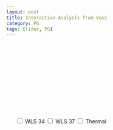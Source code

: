 ```yaml
---
layout: post
title: Interactive Analysis from Voss
category: PG
tags: [lidar, PG]
---
```


<style>
  #my-canvas-container {
    position:relative;
  }
  #cesiumContainer {
    position:relative;
    height: 100%;
  }
  #my-options {
    position:absolute;
    left:5%;
    top:5%
  }
</style>

<div id="my-canvas-container">
  <div id="cesiumContainer">
  </div>
  <div id='my-options'>
    <label for="wls-34">
      <input type="checkbox" id="wls-34" name="wls-34" value="yes"> WLS 34 
    </label>
    <label for="wls-37">
      <input type="checkbox" id="wls-37" name="wls-37" value="yes"> WLS 37 
    </label>
    <label for="thermal">
      <input type="checkbox" id="thermal" name="thermal" value="yes"> Thermal 
    </label>
  </div>
</div>  

<div id="toolbar"></div>
<div id='bottomContainer '></div>


Here is an example of the overlap between paragliding and LIDAR observations.


<script>

const thermal = [{ "time": "2022-06-06T10:26:28.000Z", "latitude": 60.6387166667, "longitude": 6.4073, "altitude": 629.0, "vario": 0.6314818946 }, { "time": "2022-06-06T10:26:29.000Z", "latitude": 60.6387333333, "longitude": 6.4074333333, "altitude": 630.0, "vario": 0.7258938849 }, { "time": "2022-06-06T10:26:30.000Z", "latitude": 60.6387, "longitude": 6.4075833333, "altitude": 631.0, "vario": 0.8077397356 }, { "time": "2022-06-06T10:26:31.000Z", "latitude": 60.63865, "longitude": 6.40765, "altitude": 632.0, "vario": 0.8752869486 }, { "time": "2022-06-06T10:26:32.000Z", "latitude": 60.6385666667, "longitude": 6.40765, "altitude": 633.0, "vario": 0.9275178068 }, { "time": "2022-06-06T10:26:33.000Z", "latitude": 60.6385, "longitude": 6.4076, "altitude": 634.0, "vario": 0.9638707902 }, { "time": "2022-06-06T10:26:34.000Z", "latitude": 60.6384333333, "longitude": 6.4074666667, "altitude": 635.0, "vario": 0.9841243122 }, { "time": "2022-06-06T10:26:35.000Z", "latitude": 60.6384, "longitude": 6.4073333333, "altitude": 636.0, "vario": 0.9882796186 }, { "time": "2022-06-06T10:26:36.000Z", "latitude": 60.6383833333, "longitude": 6.4071833333, "altitude": 637.0, "vario": 0.9766477189 }, { "time": "2022-06-06T10:26:37.000Z", "latitude": 60.6384, "longitude": 6.4070333333, "altitude": 639.0, "vario": 0.9500344114 }, { "time": "2022-06-06T10:26:38.000Z", "latitude": 60.6384, "longitude": 6.4068666667, "altitude": 640.0, "vario": 0.9098721787 }, { "time": "2022-06-06T10:26:39.000Z", "latitude": 60.6383666667, "longitude": 6.40675, "altitude": 641.0, "vario": 0.8584201819 }, { "time": "2022-06-06T10:26:40.000Z", "latitude": 60.6383166667, "longitude": 6.4067, "altitude": 643.0, "vario": 0.7987821071 }, { "time": "2022-06-06T10:26:41.000Z", "latitude": 60.63825, "longitude": 6.4067, "altitude": 643.0, "vario": 0.7346594498 }, { "time": "2022-06-06T10:26:42.000Z", "latitude": 60.6381833333, "longitude": 6.4067666667, "altitude": 644.0, "vario": 0.6701228786 }, { "time": "2022-06-06T10:26:43.000Z", "latitude": 60.6381333333, "longitude": 6.40685, "altitude": 644.0, "vario": 0.6092269123 }, { "time": "2022-06-06T10:26:44.000Z", "latitude": 60.6381166667, "longitude": 6.4069833333, "altitude": 644.0, "vario": 0.5555889628 }, { "time": "2022-06-06T10:26:45.000Z", "latitude": 60.6381333333, "longitude": 6.4071333333, "altitude": 645.0, "vario": 0.5120731543 }, { "time": "2022-06-06T10:26:46.000Z", "latitude": 60.6381666667, "longitude": 6.4073, "altitude": 645.0, "vario": 0.4805423525 }, { "time": "2022-06-06T10:26:47.000Z", "latitude": 60.6382333333, "longitude": 6.4074333333, "altitude": 645.0, "vario": 0.4618460979 }, { "time": "2022-06-06T10:26:48.000Z", "latitude": 60.6383333333, "longitude": 6.4074833333, "altitude": 645.0, "vario": 0.4559005348 }, { "time": "2022-06-06T10:26:49.000Z", "latitude": 60.6384166667, "longitude": 6.4074666667, "altitude": 646.0, "vario": 0.4618708429 }, { "time": "2022-06-06T10:26:50.000Z", "latitude": 60.6385, "longitude": 6.4073833333, "altitude": 646.0, "vario": 0.4784546262 }, { "time": "2022-06-06T10:26:51.000Z", "latitude": 60.6385666667, "longitude": 6.4072666667, "altitude": 646.0, "vario": 0.5041215073 }, { "time": "2022-06-06T10:26:52.000Z", "latitude": 60.6386166667, "longitude": 6.4070833333, "altitude": 647.0, "vario": 0.5373627974 }, { "time": "2022-06-06T10:26:53.000Z", "latitude": 60.6386166667, "longitude": 6.4069166667, "altitude": 648.0, "vario": 0.5767919445 }, { "time": "2022-06-06T10:26:54.000Z", "latitude": 60.6386, "longitude": 6.4067333333, "altitude": 648.0, "vario": 0.6211440177 }, { "time": "2022-06-06T10:26:55.000Z", "latitude": 60.63855, "longitude": 6.4066166667, "altitude": 649.0, "vario": 0.6692211861 }, { "time": "2022-06-06T10:26:56.000Z", "latitude": 60.6385, "longitude": 6.4065333333, "altitude": 649.0, "vario": 0.7196944646 }, { "time": "2022-06-06T10:26:57.000Z", "latitude": 60.6384333333, "longitude": 6.4065166667, "altitude": 650.0, "vario": 0.77098187 }, { "time": "2022-06-06T10:26:58.000Z", "latitude": 60.6383666667, "longitude": 6.4065166667, "altitude": 651.0, "vario": 0.8211498148 }, { "time": "2022-06-06T10:26:59.000Z", "latitude": 60.6383166667, "longitude": 6.4065833333, "altitude": 651.0, "vario": 0.8678239869 }, { "time": "2022-06-06T10:27:00.000Z", "latitude": 60.6383, "longitude": 6.4067166667, "altitude": 652.0, "vario": 0.9082557844 }, { "time": "2022-06-06T10:27:01.000Z", "latitude": 60.6383, "longitude": 6.4069, "altitude": 654.0, "vario": 0.9395509272 }, { "time": "2022-06-06T10:27:02.000Z", "latitude": 60.6383166667, "longitude": 6.40705, "altitude": 655.0, "vario": 0.9588704782 }, { "time": "2022-06-06T10:27:03.000Z", "latitude": 60.6383666667, "longitude": 6.4072, "altitude": 656.0, "vario": 0.9638026884 }, { "time": "2022-06-06T10:27:04.000Z", "latitude": 60.63845, "longitude": 6.4073, "altitude": 657.0, "vario": 0.9527613332 }, { "time": "2022-06-06T10:27:05.000Z", "latitude": 60.6385166667, "longitude": 6.4073666667, "altitude": 658.0, "vario": 0.9253356706 }, { "time": "2022-06-06T10:27:06.000Z", "latitude": 60.6386, "longitude": 6.40735, "altitude": 660.0, "vario": 0.8826965179 }, { "time": "2022-06-06T10:27:07.000Z", "latitude": 60.6386833333, "longitude": 6.4072833333, "altitude": 661.0, "vario": 0.8277130075 }, { "time": "2022-06-06T10:27:08.000Z", "latitude": 60.63875, "longitude": 6.4071666667, "altitude": 662.0, "vario": 0.7649613701 }, { "time": "2022-06-06T10:27:09.000Z", "latitude": 60.6388, "longitude": 6.4070166667, "altitude": 663.0, "vario": 0.700527666 }, { "time": "2022-06-06T10:27:10.000Z", "latitude": 60.6388166667, "longitude": 6.4068666667, "altitude": 664.0, "vario": 0.6415085629 }, { "time": "2022-06-06T10:27:11.000Z", "latitude": 60.6388166667, "longitude": 6.4067, "altitude": 665.0, "vario": 0.5953034565 }, { "time": "2022-06-06T10:27:12.000Z", "latitude": 60.6388, "longitude": 6.4065666667, "altitude": 664.0, "vario": 0.5687908749 }, { "time": "2022-06-06T10:27:13.000Z", "latitude": 60.6387666667, "longitude": 6.4064333333, "altitude": 664.0, "vario": 0.5675699375 }, { "time": "2022-06-06T10:27:14.000Z", "latitude": 60.6387166667, "longitude": 6.4063333333, "altitude": 663.0, "vario": 0.5952744394 }, { "time": "2022-06-06T10:27:15.000Z", "latitude": 60.63865, "longitude": 6.4063, "altitude": 663.0, "vario": 0.6531442671 }, { "time": "2022-06-06T10:27:16.000Z", "latitude": 60.6385833333, "longitude": 6.40635, "altitude": 664.0, "vario": 0.7399309667 }, { "time": "2022-06-06T10:27:17.000Z", "latitude": 60.6385666667, "longitude": 6.4064666667, "altitude": 664.0, "vario": 0.8520335604 }, { "time": "2022-06-06T10:27:18.000Z", "latitude": 60.6385333333, "longitude": 6.4066166667, "altitude": 665.0, "vario": 0.9839136535 }, { "time": "2022-06-06T10:27:19.000Z", "latitude": 60.6385333333, "longitude": 6.4067833333, "altitude": 666.0, "vario": 1.1287209857 }, { "time": "2022-06-06T10:27:20.000Z", "latitude": 60.63855, "longitude": 6.4069833333, "altitude": 667.0, "vario": 1.2788987674 }, { "time": "2022-06-06T10:27:21.000Z", "latitude": 60.6386, "longitude": 6.4071333333, "altitude": 668.0, "vario": 1.4268603767 }, { "time": "2022-06-06T10:27:22.000Z", "latitude": 60.6386666667, "longitude": 6.40725, "altitude": 670.0, "vario": 1.5656589616 }, { "time": "2022-06-06T10:27:23.000Z", "latitude": 60.6387666667, "longitude": 6.4072833333, "altitude": 672.0, "vario": 1.689429576 }, { "time": "2022-06-06T10:27:24.000Z", "latitude": 60.6388333333, "longitude": 6.4072333333, "altitude": 675.0, "vario": 1.79378834 }, { "time": "2022-06-06T10:27:25.000Z", "latitude": 60.6389, "longitude": 6.4071166667, "altitude": 677.0, "vario": 1.8761069652 }, { "time": "2022-06-06T10:27:26.000Z", "latitude": 60.63895, "longitude": 6.40695, "altitude": 679.0, "vario": 1.9354967297 }, { "time": "2022-06-06T10:27:27.000Z", "latitude": 60.63895, "longitude": 6.4067833333, "altitude": 682.0, "vario": 1.9726549717 }, { "time": "2022-06-06T10:27:28.000Z", "latitude": 60.63895, "longitude": 6.4066333333, "altitude": 684.0, "vario": 1.9895624343 }, { "time": "2022-06-06T10:27:29.000Z", "latitude": 60.6389166667, "longitude": 6.4064833333, "altitude": 686.0, "vario": 1.989032133 }, { "time": "2022-06-06T10:27:30.000Z", "latitude": 60.6388666667, "longitude": 6.40635, "altitude": 688.0, "vario": 1.9742825459 }, { "time": "2022-06-06T10:27:31.000Z", "latitude": 60.6388166667, "longitude": 6.4062833333, "altitude": 690.0, "vario": 1.9484365283 }, { "time": "2022-06-06T10:27:32.000Z", "latitude": 60.63875, "longitude": 6.4063333333, "altitude": 692.0, "vario": 1.914108677 }, { "time": "2022-06-06T10:27:33.000Z", "latitude": 60.6386833333, "longitude": 6.4064333333, "altitude": 694.0, "vario": 1.8731862237 }, { "time": "2022-06-06T10:27:34.000Z", "latitude": 60.6386666667, "longitude": 6.4065833333, "altitude": 696.0, "vario": 1.8267103198 }, { "time": "2022-06-06T10:27:35.000Z", "latitude": 60.6386666667, "longitude": 6.4067666667, "altitude": 697.0, "vario": 1.7749943018 }, { "time": "2022-06-06T10:27:36.000Z", "latitude": 60.6386833333, "longitude": 6.4069333333, "altitude": 699.0, "vario": 1.7179208252 }, { "time": "2022-06-06T10:27:37.000Z", "latitude": 60.63875, "longitude": 6.4070833333, "altitude": 701.0, "vario": 1.6554398828 }, { "time": "2022-06-06T10:27:38.000Z", "latitude": 60.6388333333, "longitude": 6.4072333333, "altitude": 703.0, "vario": 1.5880526537 }, { "time": "2022-06-06T10:27:39.000Z", "latitude": 60.6389166667, "longitude": 6.4073166667, "altitude": 704.0, "vario": 1.5173120472 }, { "time": "2022-06-06T10:27:40.000Z", "latitude": 60.639, "longitude": 6.4073333333, "altitude": 706.0, "vario": 1.4462008074 }, { "time": "2022-06-06T10:27:41.000Z", "latitude": 60.6390833333, "longitude": 6.40725, "altitude": 708.0, "vario": 1.3790835334 }, { "time": "2022-06-06T10:27:42.000Z", "latitude": 60.6391333333, "longitude": 6.4071166667, "altitude": 710.0, "vario": 1.3213966307 }, { "time": "2022-06-06T10:27:43.000Z", "latitude": 60.6391666667, "longitude": 6.4069, "altitude": 712.0, "vario": 1.2790305195 }, { "time": "2022-06-06T10:27:44.000Z", "latitude": 60.6391833333, "longitude": 6.4066666667, "altitude": 712.0, "vario": 1.2573857213 }, { "time": "2022-06-06T10:27:45.000Z", "latitude": 60.6391833333, "longitude": 6.4064333333, "altitude": 711.0, "vario": 1.2604616197 }, { "time": "2022-06-06T10:27:46.000Z", "latitude": 60.6391666667, "longitude": 6.4062333333, "altitude": 711.0, "vario": 1.2901484646 }, { "time": "2022-06-06T10:27:47.000Z", "latitude": 60.6391333333, "longitude": 6.4060833333, "altitude": 712.0, "vario": 1.3457702493 }, { "time": "2022-06-06T10:27:48.000Z", "latitude": 60.6390833333, "longitude": 6.40595, "altitude": 713.0, "vario": 1.4241892358 }, { "time": "2022-06-06T10:27:49.000Z", "latitude": 60.6390166667, "longitude": 6.40585, "altitude": 715.0, "vario": 1.5202034932 }, { "time": "2022-06-06T10:27:50.000Z", "latitude": 60.6389666667, "longitude": 6.4057833333, "altitude": 716.0, "vario": 1.6272433011 }, { "time": "2022-06-06T10:27:51.000Z", "latitude": 60.6388833333, "longitude": 6.4057833333, "altitude": 719.0, "vario": 1.7383175274 }, { "time": "2022-06-06T10:27:52.000Z", "latitude": 60.6388166667, "longitude": 6.4058166667, "altitude": 721.0, "vario": 1.8467620106 }, { "time": "2022-06-06T10:27:53.000Z", "latitude": 60.6387666667, "longitude": 6.40585, "altitude": 722.0, "vario": 1.9468361879 }, { "time": "2022-06-06T10:27:54.000Z", "latitude": 60.6387, "longitude": 6.40595, "altitude": 725.0, "vario": 2.0341086771 }, { "time": "2022-06-06T10:27:55.000Z", "latitude": 60.63865, "longitude": 6.4060833333, "altitude": 727.0, "vario": 2.1055692418 }, { "time": "2022-06-06T10:27:56.000Z", "latitude": 60.6386333333, "longitude": 6.40625, "altitude": 730.0, "vario": 2.1595604858 }, { "time": "2022-06-06T10:27:57.000Z", "latitude": 60.6386666667, "longitude": 6.4064333333, "altitude": 732.0, "vario": 2.1956183799 }, { "time": "2022-06-06T10:27:58.000Z", "latitude": 60.6387166667, "longitude": 6.4066, "altitude": 735.0, "vario": 2.2142626125 }, { "time": "2022-06-06T10:27:59.000Z", "latitude": 60.6388, "longitude": 6.4067666667, "altitude": 737.0, "vario": 2.2167713265 }, { "time": "2022-06-06T10:28:00.000Z", "latitude": 60.6388666667, "longitude": 6.4068666667, "altitude": 739.0, "vario": 2.2049717 }, { "time": "2022-06-06T10:28:01.000Z", "latitude": 60.6389333333, "longitude": 6.4069333333, "altitude": 742.0, "vario": 2.1810664251 }, { "time": "2022-06-06T10:28:02.000Z", "latitude": 60.6390166667, "longitude": 6.4069833333, "altitude": 744.0, "vario": 2.1474453878 }, { "time": "2022-06-06T10:28:03.000Z", "latitude": 60.6391, "longitude": 6.407, "altitude": 746.0, "vario": 2.1064741269 }, { "time": "2022-06-06T10:28:04.000Z", "latitude": 60.6391833333, "longitude": 6.4069666667, "altitude": 749.0, "vario": 2.0602495973 }, { "time": "2022-06-06T10:28:05.000Z", "latitude": 60.6392833333, "longitude": 6.4068833333, "altitude": 751.0, "vario": 2.0103587057 }, { "time": "2022-06-06T10:28:06.000Z", "latitude": 60.6393333333, "longitude": 6.40675, "altitude": 752.0, "vario": 1.9576807014 }, { "time": "2022-06-06T10:28:07.000Z", "latitude": 60.6393666667, "longitude": 6.4065666667, "altitude": 754.0, "vario": 1.9023121046 }, { "time": "2022-06-06T10:28:08.000Z", "latitude": 60.6393666667, "longitude": 6.40635, "altitude": 755.0, "vario": 1.8436394966 }, { "time": "2022-06-06T10:28:09.000Z", "latitude": 60.6393333333, "longitude": 6.40615, "altitude": 758.0, "vario": 1.7805724213 }, { "time": "2022-06-06T10:28:10.000Z", "latitude": 60.6392666667, "longitude": 6.4059833333, "altitude": 760.0, "vario": 1.711974441 }, { "time": "2022-06-06T10:28:11.000Z", "latitude": 60.6391833333, "longitude": 6.4058833333, "altitude": 761.0, "vario": 1.6371490563 }, { "time": "2022-06-06T10:28:12.000Z", "latitude": 60.6391, "longitude": 6.40585, "altitude": 763.0, "vario": 1.5564144258 }, { "time": "2022-06-06T10:28:13.000Z", "latitude": 60.6390333333, "longitude": 6.4059, "altitude": 765.0, "vario": 1.4715133382 }, { "time": "2022-06-06T10:28:14.000Z", "latitude": 60.6389833333, "longitude": 6.4060333333, "altitude": 767.0, "vario": 1.3856595908 }, { "time": "2022-06-06T10:28:15.000Z", "latitude": 60.63895, "longitude": 6.4061666667, "altitude": 769.0, "vario": 1.3034878332 }, { "time": "2022-06-06T10:28:16.000Z", "latitude": 60.6389666667, "longitude": 6.4063166667, "altitude": 770.0, "vario": 1.2305044968 }, { "time": "2022-06-06T10:28:17.000Z", "latitude": 60.639, "longitude": 6.4064666667, "altitude": 771.0, "vario": 1.1722896184 }, { "time": "2022-06-06T10:28:18.000Z", "latitude": 60.63905, "longitude": 6.4065833333, "altitude": 771.0, "vario": 1.1337179693 }, { "time": "2022-06-06T10:28:19.000Z", "latitude": 60.6391333333, "longitude": 6.4066166667, "altitude": 771.0, "vario": 1.1181502233 }, { "time": "2022-06-06T10:28:20.000Z", "latitude": 60.6392166667, "longitude": 6.4065666667, "altitude": 771.0, "vario": 1.1269236207 }, { "time": "2022-06-06T10:28:21.000Z", "latitude": 60.6392666667, "longitude": 6.4065, "altitude": 772.0, "vario": 1.1591724604 }, { "time": "2022-06-06T10:28:22.000Z", "latitude": 60.6393333333, "longitude": 6.4064833333, "altitude": 773.0, "vario": 1.2121100103 }, { "time": "2022-06-06T10:28:23.000Z", "latitude": 60.6394166667, "longitude": 6.40645, "altitude": 774.0, "vario": 1.2815537038 }, { "time": "2022-06-06T10:28:24.000Z", "latitude": 60.6394833333, "longitude": 6.4064, "altitude": 776.0, "vario": 1.3626003907 }, { "time": "2022-06-06T10:28:25.000Z", "latitude": 60.63955, "longitude": 6.4063, "altitude": 777.0, "vario": 1.4503941723 }, { "time": "2022-06-06T10:28:26.000Z", "latitude": 60.6396, "longitude": 6.4061666667, "altitude": 779.0, "vario": 1.5407414627 }, { "time": "2022-06-06T10:28:27.000Z", "latitude": 60.6396166667, "longitude": 6.4060166667, "altitude": 781.0, "vario": 1.6304285301 }, { "time": "2022-06-06T10:28:28.000Z", "latitude": 60.6396333333, "longitude": 6.4058666667, "altitude": 783.0, "vario": 1.7174120254 }, { "time": "2022-06-06T10:28:29.000Z", "latitude": 60.6396, "longitude": 6.4057, "altitude": 784.0, "vario": 1.8006596154 }, { "time": "2022-06-06T10:28:30.000Z", "latitude": 60.6395666667, "longitude": 6.4055333333, "altitude": 786.0, "vario": 1.8799217828 }, { "time": "2022-06-06T10:28:31.000Z", "latitude": 60.6395, "longitude": 6.4054333333, "altitude": 788.0, "vario": 1.955441619 }, { "time": "2022-06-06T10:28:32.000Z", "latitude": 60.6394166667, "longitude": 6.4054, "altitude": 790.0, "vario": 2.027572339 }, { "time": "2022-06-06T10:28:33.000Z", "latitude": 60.63935, "longitude": 6.4054833333, "altitude": 792.0, "vario": 2.096616375 }, { "time": "2022-06-06T10:28:34.000Z", "latitude": 60.6393166667, "longitude": 6.4056166667, "altitude": 795.0, "vario": 2.1626385365 }, { "time": "2022-06-06T10:28:35.000Z", "latitude": 60.6393166667, "longitude": 6.4057833333, "altitude": 796.0, "vario": 2.2254295809 }, { "time": "2022-06-06T10:28:36.000Z", "latitude": 60.63935, "longitude": 6.4059333333, "altitude": 799.0, "vario": 2.2845768384 }, { "time": "2022-06-06T10:28:37.000Z", "latitude": 60.6394, "longitude": 6.4060666667, "altitude": 801.0, "vario": 2.3395216281 }, { "time": "2022-06-06T10:28:38.000Z", "latitude": 60.6394666667, "longitude": 6.4061166667, "altitude": 803.0, "vario": 2.3896889689 }, { "time": "2022-06-06T10:28:39.000Z", "latitude": 60.6395333333, "longitude": 6.4060666667, "altitude": 806.0, "vario": 2.4346383863 }, { "time": "2022-06-06T10:28:40.000Z", "latitude": 60.6396, "longitude": 6.4059333333, "altitude": 809.0, "vario": 2.4741267545 }, { "time": "2022-06-06T10:28:41.000Z", "latitude": 60.63965, "longitude": 6.40575, "altitude": 812.0, "vario": 2.5081355347 }, { "time": "2022-06-06T10:28:42.000Z", "latitude": 60.6396666667, "longitude": 6.4055666667, "altitude": 814.0, "vario": 2.5368375499 }, { "time": "2022-06-06T10:28:43.000Z", "latitude": 60.6396333333, "longitude": 6.4054, "altitude": 816.0, "vario": 2.5604752113 }, { "time": "2022-06-06T10:28:44.000Z", "latitude": 60.6395833333, "longitude": 6.4052666667, "altitude": 819.0, "vario": 2.5792188198 }, { "time": "2022-06-06T10:28:45.000Z", "latitude": 60.6395166667, "longitude": 6.4051666667, "altitude": 822.0, "vario": 2.5931058539 }, { "time": "2022-06-06T10:28:46.000Z", "latitude": 60.6394333333, "longitude": 6.4050833333, "altitude": 824.0, "vario": 2.6018928944 }, { "time": "2022-06-06T10:28:47.000Z", "latitude": 60.6393666667, "longitude": 6.4050666667, "altitude": 827.0, "vario": 2.6050491997 }, { "time": "2022-06-06T10:28:48.000Z", "latitude": 60.6392833333, "longitude": 6.4051166667, "altitude": 829.0, "vario": 2.6018237837 }, { "time": "2022-06-06T10:28:49.000Z", "latitude": 60.6392, "longitude": 6.4051833333, "altitude": 833.0, "vario": 2.5912613879 }, { "time": "2022-06-06T10:28:50.000Z", "latitude": 60.6391333333, "longitude": 6.4052833333, "altitude": 835.0, "vario": 2.5723322326 }, { "time": "2022-06-06T10:28:51.000Z", "latitude": 60.6390833333, "longitude": 6.4054, "altitude": 838.0, "vario": 2.5440729686 }, { "time": "2022-06-06T10:28:52.000Z", "latitude": 60.6390833333, "longitude": 6.4055333333, "altitude": 840.0, "vario": 2.505773945 }, { "time": "2022-06-06T10:28:53.000Z", "latitude": 60.6390833333, "longitude": 6.4057333333, "altitude": 843.0, "vario": 2.4571775419 }, { "time": "2022-06-06T10:28:54.000Z", "latitude": 60.6391333333, "longitude": 6.40585, "altitude": 846.0, "vario": 2.3988114445 }, { "time": "2022-06-06T10:28:55.000Z", "latitude": 60.6391833333, "longitude": 6.40595, "altitude": 848.0, "vario": 2.3322944945 }, { "time": "2022-06-06T10:28:56.000Z", "latitude": 60.6392333333, "longitude": 6.406, "altitude": 850.0, "vario": 2.2604850991 }, { "time": "2022-06-06T10:28:57.000Z", "latitude": 60.6393, "longitude": 6.406, "altitude": 853.0, "vario": 2.1876849938 }, { "time": "2022-06-06T10:28:58.000Z", "latitude": 60.6393833333, "longitude": 6.4059333333, "altitude": 856.0, "vario": 2.1195395344 }, { "time": "2022-06-06T10:28:59.000Z", "latitude": 60.63945, "longitude": 6.4058333333, "altitude": 858.0, "vario": 2.0625953682 }, { "time": "2022-06-06T10:29:00.000Z", "latitude": 60.6395166667, "longitude": 6.4057, "altitude": 860.0, "vario": 2.023669857 }, { "time": "2022-06-06T10:29:01.000Z", "latitude": 60.63955, "longitude": 6.4055, "altitude": 861.0, "vario": 2.0089885415 }, { "time": "2022-06-06T10:29:02.000Z", "latitude": 60.6395666667, "longitude": 6.4053, "altitude": 862.0, "vario": 2.0232345146 }, { "time": "2022-06-06T10:29:03.000Z", "latitude": 60.6395166667, "longitude": 6.4051, "altitude": 863.0, "vario": 2.0687687397 }, { "time": "2022-06-06T10:29:04.000Z", "latitude": 60.6394666667, "longitude": 6.4049333333, "altitude": 864.0, "vario": 2.1451390794 }, { "time": "2022-06-06T10:29:05.000Z", "latitude": 60.6394, "longitude": 6.4048666667, "altitude": 865.0, "vario": 2.2489328157 }, { "time": "2022-06-06T10:29:06.000Z", "latitude": 60.6393166667, "longitude": 6.4048666667, "altitude": 868.0, "vario": 2.3741870999 }, { "time": "2022-06-06T10:29:07.000Z", "latitude": 60.63925, "longitude": 6.40495, "altitude": 870.0, "vario": 2.5131273092 }, { "time": "2022-06-06T10:29:08.000Z", "latitude": 60.6391833333, "longitude": 6.4050666667, "altitude": 873.0, "vario": 2.6571545941 }, { "time": "2022-06-06T10:29:09.000Z", "latitude": 60.63915, "longitude": 6.4051833333, "altitude": 876.0, "vario": 2.7979050996 }, { "time": "2022-06-06T10:29:10.000Z", "latitude": 60.6391333333, "longitude": 6.4053, "altitude": 879.0, "vario": 2.9282486827 }, { "time": "2022-06-06T10:29:11.000Z", "latitude": 60.63915, "longitude": 6.4054333333, "altitude": 883.0, "vario": 3.0429435777 }, { "time": "2022-06-06T10:29:12.000Z", "latitude": 60.6391833333, "longitude": 6.4055833333, "altitude": 887.0, "vario": 3.1390321885 }, { "time": "2022-06-06T10:29:13.000Z", "latitude": 60.6392333333, "longitude": 6.4057, "altitude": 891.0, "vario": 3.2158579115 }, { "time": "2022-06-06T10:29:14.000Z", "latitude": 60.6393, "longitude": 6.40575, "altitude": 893.0, "vario": 3.2747048882 }, { "time": "2022-06-06T10:29:15.000Z", "latitude": 60.6393833333, "longitude": 6.4057333333, "altitude": 897.0, "vario": 3.3183493701 }, { "time": "2022-06-06T10:29:16.000Z", "latitude": 60.6394666667, "longitude": 6.40565, "altitude": 901.0, "vario": 3.3503341551 }, { "time": "2022-06-06T10:29:17.000Z", "latitude": 60.6395333333, "longitude": 6.4055, "altitude": 904.0, "vario": 3.3743089183 }, { "time": "2022-06-06T10:29:18.000Z", "latitude": 60.6395666667, "longitude": 6.4053166667, "altitude": 907.0, "vario": 3.3934691038 }, { "time": "2022-06-06T10:29:19.000Z", "latitude": 60.63955, "longitude": 6.4051166667, "altitude": 910.0, "vario": 3.4100695927 }, { "time": "2022-06-06T10:29:20.000Z", "latitude": 60.6395, "longitude": 6.4049666667, "altitude": 914.0, "vario": 3.425116762 }, { "time": "2022-06-06T10:29:21.000Z", "latitude": 60.6394333333, "longitude": 6.4048666667, "altitude": 917.0, "vario": 3.4382897086 }, { "time": "2022-06-06T10:29:22.000Z", "latitude": 60.6393666667, "longitude": 6.4048, "altitude": 921.0, "vario": 3.4480050556 }, { "time": "2022-06-06T10:29:23.000Z", "latitude": 60.6392666667, "longitude": 6.4048, "altitude": 923.0, "vario": 3.4516542753 }, { "time": "2022-06-06T10:29:24.000Z", "latitude": 60.6392, "longitude": 6.4048666667, "altitude": 927.0, "vario": 3.4460735852 }, { "time": "2022-06-06T10:29:25.000Z", "latitude": 60.6391666667, "longitude": 6.4049666667, "altitude": 932.0, "vario": 3.4280910912 }, { "time": "2022-06-06T10:29:26.000Z", "latitude": 60.63915, "longitude": 6.4051166667, "altitude": 935.0, "vario": 3.395139613 }, { "time": "2022-06-06T10:29:27.000Z", "latitude": 60.63915, "longitude": 6.4052666667, "altitude": 938.0, "vario": 3.3459502395 }, { "time": "2022-06-06T10:29:28.000Z", "latitude": 60.6391666667, "longitude": 6.4054, "altitude": 942.0, "vario": 3.2810269795 }, { "time": "2022-06-06T10:29:29.000Z", "latitude": 60.6392166667, "longitude": 6.4054833333, "altitude": 946.0, "vario": 3.2029575702 }, { "time": "2022-06-06T10:29:30.000Z", "latitude": 60.6392666667, "longitude": 6.4055333333, "altitude": 950.0, "vario": 3.1164527148 }, { "time": "2022-06-06T10:29:31.000Z", "latitude": 60.63935, "longitude": 6.4055333333, "altitude": 954.0, "vario": 3.027900598 }, { "time": "2022-06-06T10:29:32.000Z", "latitude": 60.6394333333, "longitude": 6.4054833333, "altitude": 956.0, "vario": 2.9446506415 }, { "time": "2022-06-06T10:29:33.000Z", "latitude": 60.6395, "longitude": 6.4053833333, "altitude": 959.0, "vario": 2.8739911738 }, { "time": "2022-06-06T10:29:34.000Z", "latitude": 60.6395666667, "longitude": 6.4052166667, "altitude": 961.0, "vario": 2.822091134 }, { "time": "2022-06-06T10:29:35.000Z", "latitude": 60.6396, "longitude": 6.4050166667, "altitude": 962.0, "vario": 2.7930133277 }, { "time": "2022-06-06T10:29:36.000Z", "latitude": 60.6395833333, "longitude": 6.4048333333, "altitude": 964.0, "vario": 2.7881162024 }, { "time": "2022-06-06T10:29:37.000Z", "latitude": 60.6395333333, "longitude": 6.4046666667, "altitude": 966.0, "vario": 2.8059370347 }, { "time": "2022-06-06T10:29:38.000Z", "latitude": 60.6394666667, "longitude": 6.40455, "altitude": 969.0, "vario": 2.8424399069 }, { "time": "2022-06-06T10:29:39.000Z", "latitude": 60.6393833333, "longitude": 6.4045, "altitude": 972.0, "vario": 2.8917661569 }, { "time": "2022-06-06T10:29:40.000Z", "latitude": 60.6393, "longitude": 6.4044666667, "altitude": 975.0, "vario": 2.9471954815 }, { "time": "2022-06-06T10:29:41.000Z", "latitude": 60.6392166667, "longitude": 6.4044333333, "altitude": 978.0, "vario": 3.0021542268 }, { "time": "2022-06-06T10:29:42.000Z", "latitude": 60.63915, "longitude": 6.4044, "altitude": 982.0, "vario": 3.0509859039 }, { "time": "2022-06-06T10:29:43.000Z", "latitude": 60.6391, "longitude": 6.4044333333, "altitude": 986.0, "vario": 3.0895633273 }, { "time": "2022-06-06T10:29:44.000Z", "latitude": 60.63905, "longitude": 6.4045, "altitude": 989.0, "vario": 3.1155187968 }, { "time": "2022-06-06T10:29:45.000Z", "latitude": 60.639, "longitude": 6.4045666667, "altitude": 992.0, "vario": 3.1281504957 }, { "time": "2022-06-06T10:29:46.000Z", "latitude": 60.6389833333, "longitude": 6.4047166667, "altitude": 995.0, "vario": 3.1282644925 }, { "time": "2022-06-06T10:29:47.000Z", "latitude": 60.6390166667, "longitude": 6.4048666667, "altitude": 998.0, "vario": 3.1177191656 }, { "time": "2022-06-06T10:29:48.000Z", "latitude": 60.6390666667, "longitude": 6.4049166667, "altitude": 1002.0, "vario": 3.0990282269 }, { "time": "2022-06-06T10:29:49.000Z", "latitude": 60.63915, "longitude": 6.405, "altitude": 1005.0, "vario": 3.0750564389 }, { "time": "2022-06-06T10:29:50.000Z", "latitude": 60.6392333333, "longitude": 6.4049833333, "altitude": 1008.0, "vario": 3.0486256823 }, { "time": "2022-06-06T10:29:51.000Z", "latitude": 60.6393166667, "longitude": 6.4049166667, "altitude": 1011.0, "vario": 3.0222257521 }, { "time": "2022-06-06T10:29:52.000Z", "latitude": 60.6393833333, "longitude": 6.4047833333, "altitude": 1014.0, "vario": 2.9977756991 }, { "time": "2022-06-06T10:29:53.000Z", "latitude": 60.6394166667, "longitude": 6.4046, "altitude": 1017.0, "vario": 2.9763957759 }, { "time": "2022-06-06T10:29:54.000Z", "latitude": 60.6394166667, "longitude": 6.4044, "altitude": 1019.0, "vario": 2.9583015672 }, { "time": "2022-06-06T10:29:55.000Z", "latitude": 60.6393666667, "longitude": 6.4042166667, "altitude": 1022.0, "vario": 2.9427889559 }, { "time": "2022-06-06T10:29:56.000Z", "latitude": 60.6392833333, "longitude": 6.4041166667, "altitude": 1025.0, "vario": 2.9283370251 }, { "time": "2022-06-06T10:29:57.000Z", "latitude": 60.6392, "longitude": 6.4040666667, "altitude": 1028.0, "vario": 2.9129254316 }, { "time": "2022-06-06T10:29:58.000Z", "latitude": 60.6391333333, "longitude": 6.4041333333, "altitude": 1031.0, "vario": 2.8943974523 }, { "time": "2022-06-06T10:29:59.000Z", "latitude": 60.6390833333, "longitude": 6.4042, "altitude": 1034.0, "vario": 2.8709035492 }, { "time": "2022-06-06T10:30:00.000Z", "latitude": 60.63905, "longitude": 6.4043333333, "altitude": 1037.0, "vario": 2.8413378175 }, { "time": "2022-06-06T10:30:01.000Z", "latitude": 60.6390666667, "longitude": 6.4044833333, "altitude": 1040.0, "vario": 2.8056474462 }, { "time": "2022-06-06T10:30:02.000Z", "latitude": 60.6391, "longitude": 6.4046, "altitude": 1044.0, "vario": 2.7649824189 }, { "time": "2022-06-06T10:30:03.000Z", "latitude": 60.6391666667, "longitude": 6.4046833333, "altitude": 1046.0, "vario": 2.7216286757 }, { "time": "2022-06-06T10:30:04.000Z", "latitude": 60.63925, "longitude": 6.40465, "altitude": 1049.0, "vario": 2.6787129419 }, { "time": "2022-06-06T10:30:05.000Z", "latitude": 60.6393333333, "longitude": 6.4045666667, "altitude": 1052.0, "vario": 2.6396581465 }, { "time": "2022-06-06T10:30:06.000Z", "latitude": 60.6393833333, "longitude": 6.4044, "altitude": 1054.0, "vario": 2.6076403388 }, { "time": "2022-06-06T10:30:07.000Z", "latitude": 60.6394, "longitude": 6.4042166667, "altitude": 1056.0, "vario": 2.5850509597 }, { "time": "2022-06-06T10:30:08.000Z", "latitude": 60.6393833333, "longitude": 6.40405, "altitude": 1058.0, "vario": 2.5730358655 }, { "time": "2022-06-06T10:30:09.000Z", "latitude": 60.6393333333, "longitude": 6.4039, "altitude": 1060.0, "vario": 2.5713418348 }, { "time": "2022-06-06T10:30:10.000Z", "latitude": 60.6392666667, "longitude": 6.4037833333, "altitude": 1063.0, "vario": 2.5783970407 }, { "time": "2022-06-06T10:30:11.000Z", "latitude": 60.6391833333, "longitude": 6.4037166667, "altitude": 1065.0, "vario": 2.5916470553 }, { "time": "2022-06-06T10:30:12.000Z", "latitude": 60.6391, "longitude": 6.4037166667, "altitude": 1068.0, "vario": 2.608126981 }, { "time": "2022-06-06T10:30:13.000Z", "latitude": 60.6390166667, "longitude": 6.40375, "altitude": 1070.0, "vario": 2.625006144 }, { "time": "2022-06-06T10:30:14.000Z", "latitude": 60.6389666667, "longitude": 6.4038, "altitude": 1074.0, "vario": 2.6401510373 }, { "time": "2022-06-06T10:30:15.000Z", "latitude": 60.6389, "longitude": 6.4038833333, "altitude": 1077.0, "vario": 2.6524440072 }, { "time": "2022-06-06T10:30:16.000Z", "latitude": 60.6388833333, "longitude": 6.4039833333, "altitude": 1080.0, "vario": 2.6618320387 }, { "time": "2022-06-06T10:30:17.000Z", "latitude": 60.6388666667, "longitude": 6.4040833333, "altitude": 1082.0, "vario": 2.6691190967 }, { "time": "2022-06-06T10:30:18.000Z", "latitude": 60.6389166667, "longitude": 6.4042166667, "altitude": 1085.0, "vario": 2.6754851525 }, { "time": "2022-06-06T10:30:19.000Z", "latitude": 60.6389666667, "longitude": 6.4043, "altitude": 1087.0, "vario": 2.6818777349 }, { "time": "2022-06-06T10:30:20.000Z", "latitude": 60.6390333333, "longitude": 6.4043666667, "altitude": 1090.0, "vario": 2.6883900719 }, { "time": "2022-06-06T10:30:21.000Z", "latitude": 60.6391166667, "longitude": 6.4043833333, "altitude": 1092.0, "vario": 2.6938006856 }, { "time": "2022-06-06T10:30:22.000Z", "latitude": 60.6392166667, "longitude": 6.40435, "altitude": 1095.0, "vario": 2.6953063963 }, { "time": "2022-06-06T10:30:23.000Z", "latitude": 60.6393, "longitude": 6.4042333333, "altitude": 1097.0, "vario": 2.6886272114 }, { "time": "2022-06-06T10:30:24.000Z", "latitude": 60.6393666667, "longitude": 6.4041, "altitude": 1100.0, "vario": 2.6684246045 }, { "time": "2022-06-06T10:30:25.000Z", "latitude": 60.6393833333, "longitude": 6.4039166667, "altitude": 1103.0, "vario": 2.6290379576 }, { "time": "2022-06-06T10:30:26.000Z", "latitude": 60.6394, "longitude": 6.4037166667, "altitude": 1106.0, "vario": 2.5654924883 }, { "time": "2022-06-06T10:30:27.000Z", "latitude": 60.6393666667, "longitude": 6.4035166667, "altitude": 1109.0, "vario": 2.4744501769 }, { "time": "2022-06-06T10:30:28.000Z", "latitude": 60.63935, "longitude": 6.40335, "altitude": 1113.0, "vario": 2.3551765333 }, { "time": "2022-06-06T10:30:29.000Z", "latitude": 60.6392833333, "longitude": 6.4032, "altitude": 1116.0, "vario": 2.210201648 }, { "time": "2022-06-06T10:30:30.000Z", "latitude": 60.6392166667, "longitude": 6.4031166667, "altitude": 1119.0, "vario": 2.0454689414 }, { "time": "2022-06-06T10:30:31.000Z", "latitude": 60.6391333333, "longitude": 6.40305, "altitude": 1121.0, "vario": 1.8700727549 }, { "time": "2022-06-06T10:30:32.000Z", "latitude": 60.6390666667, "longitude": 6.40305, "altitude": 1123.0, "vario": 1.6954411594 }, { "time": "2022-06-06T10:30:33.000Z", "latitude": 60.639, "longitude": 6.4030666667, "altitude": 1125.0, "vario": 1.5341387486 }, { "time": "2022-06-06T10:30:34.000Z", "latitude": 60.63895, "longitude": 6.4031333333, "altitude": 1125.0, "vario": 1.3983991156 }, { "time": "2022-06-06T10:30:35.000Z", "latitude": 60.6389333333, "longitude": 6.4032333333, "altitude": 1125.0, "vario": 1.2987392293 }, { "time": "2022-06-06T10:30:36.000Z", "latitude": 60.63895, "longitude": 6.4033666667, "altitude": 1125.0, "vario": 1.242675845 }, { "time": "2022-06-06T10:30:37.000Z", "latitude": 60.639, "longitude": 6.4035, "altitude": 1125.0, "vario": 1.2338258593 }, { "time": "2022-06-06T10:30:38.000Z", "latitude": 60.6390666667, "longitude": 6.4036166667, "altitude": 1125.0, "vario": 1.2715120719 }, { "time": "2022-06-06T10:30:39.000Z", "latitude": 60.6391333333, "longitude": 6.4036833333, "altitude": 1126.0, "vario": 1.3508752446 }, { "time": "2022-06-06T10:30:40.000Z", "latitude": 60.6392166667, "longitude": 6.4036833333, "altitude": 1127.0, "vario": 1.4633937343 }, { "time": "2022-06-06T10:30:41.000Z", "latitude": 60.6392833333, "longitude": 6.40365, "altitude": 1128.0, "vario": 1.5977217997 }, { "time": "2022-06-06T10:30:42.000Z", "latitude": 60.63935, "longitude": 6.4035166667, "altitude": 1130.0, "vario": 1.7408102844 }, { "time": "2022-06-06T10:30:43.000Z", "latitude": 60.6394166667, "longitude": 6.4033333333, "altitude": 1132.0, "vario": 1.8790058825 }, { "time": "2022-06-06T10:30:44.000Z", "latitude": 60.63945, "longitude": 6.40315, "altitude": 1134.0, "vario": 1.9992354842 }, { "time": "2022-06-06T10:30:45.000Z", "latitude": 60.6394833333, "longitude": 6.40295, "altitude": 1137.0, "vario": 2.0900510605 }, { "time": "2022-06-06T10:30:46.000Z", "latitude": 60.6395, "longitude": 6.4027666667, "altitude": 1140.0, "vario": 2.142592466 }, { "time": "2022-06-06T10:30:47.000Z", "latitude": 60.6395, "longitude": 6.4025666667, "altitude": 1144.0, "vario": 2.1513539342 }, { "time": "2022-06-06T10:30:48.000Z", "latitude": 60.6395, "longitude": 6.4023666667, "altitude": 1146.0, "vario": 2.1147513009 }, { "time": "2022-06-06T10:30:49.000Z", "latitude": 60.6394666667, "longitude": 6.4021833333, "altitude": 1149.0, "vario": 2.0353923989 }, { "time": "2022-06-06T10:30:50.000Z", "latitude": 60.6394166667, "longitude": 6.4020333333, "altitude": 1152.0, "vario": 1.9199399544 }, { "time": "2022-06-06T10:30:51.000Z", "latitude": 60.63935, "longitude": 6.4019166667, "altitude": 1155.0, "vario": 1.7786375902 }, { "time": "2022-06-06T10:30:52.000Z", "latitude": 60.6392666667, "longitude": 6.4018333333, "altitude": 1157.0, "vario": 1.6243765915 }, { "time": "2022-06-06T10:30:53.000Z", "latitude": 60.6392, "longitude": 6.40185, "altitude": 1159.0, "vario": 1.4713765382 }, { "time": "2022-06-06T10:30:54.000Z", "latitude": 60.6391666667, "longitude": 6.4019166667, "altitude": 1160.0, "vario": 1.3337629346 }, { "time": "2022-06-06T10:30:55.000Z", "latitude": 60.63915, "longitude": 6.4020333333, "altitude": 1159.0, "vario": 1.2240431373 }, { "time": "2022-06-06T10:30:56.000Z", "latitude": 60.6391833333, "longitude": 6.4021666667, "altitude": 1159.0, "vario": 1.151848773 }, { "time": "2022-06-06T10:30:57.000Z", "latitude": 60.6392166667, "longitude": 6.4022666667, "altitude": 1158.0, "vario": 1.1231344402 }, { "time": "2022-06-06T10:30:58.000Z", "latitude": 60.6392833333, "longitude": 6.4023333333, "altitude": 1159.0, "vario": 1.1398436056 }, { "time": "2022-06-06T10:30:59.000Z", "latitude": 60.63935, "longitude": 6.4023833333, "altitude": 1159.0, "vario": 1.2001029633 }, { "time": "2022-06-06T10:31:00.000Z", "latitude": 60.6394333333, "longitude": 6.4024333333, "altitude": 1161.0, "vario": 1.2988794039 }, { "time": "2022-06-06T10:31:01.000Z", "latitude": 60.6395, "longitude": 6.40245, "altitude": 1162.0, "vario": 1.428865659 }, { "time": "2022-06-06T10:31:02.000Z", "latitude": 60.6395833333, "longitude": 6.4025, "altitude": 1163.0, "vario": 1.581338965 }, { "time": "2022-06-06T10:31:03.000Z", "latitude": 60.6396833333, "longitude": 6.40255, "altitude": 1165.0, "vario": 1.7470568534 }, { "time": "2022-06-06T10:31:04.000Z", "latitude": 60.6397833333, "longitude": 6.4026, "altitude": 1166.0, "vario": 1.9169263645 }, { "time": "2022-06-06T10:31:05.000Z", "latitude": 60.63985, "longitude": 6.4026666667, "altitude": 1169.0, "vario": 2.0824401914 }, { "time": "2022-06-06T10:31:06.000Z", "latitude": 60.6399, "longitude": 6.4028, "altitude": 1171.0, "vario": 2.2360103216 }, { "time": "2022-06-06T10:31:07.000Z", "latitude": 60.6399, "longitude": 6.40295, "altitude": 1174.0, "vario": 2.3711414481 }, { "time": "2022-06-06T10:31:08.000Z", "latitude": 60.6398833333, "longitude": 6.4031166667, "altitude": 1176.0, "vario": 2.4825655178 }, { "time": "2022-06-06T10:31:09.000Z", "latitude": 60.63985, "longitude": 6.4032666667, "altitude": 1180.0, "vario": 2.5663094529 }, { "time": "2022-06-06T10:31:10.000Z", "latitude": 60.6397833333, "longitude": 6.4033333333, "altitude": 1183.0, "vario": 2.6197498524 }, { "time": "2022-06-06T10:31:11.000Z", "latitude": 60.6397166667, "longitude": 6.4032833333, "altitude": 1186.0, "vario": 2.6416278026 }, { "time": "2022-06-06T10:31:12.000Z", "latitude": 60.63965, "longitude": 6.4031333333, "altitude": 1189.0, "vario": 2.6319055631 }, { "time": "2022-06-06T10:31:13.000Z", "latitude": 60.6396333333, "longitude": 6.40295, "altitude": 1193.0, "vario": 2.5916599964 }, { "time": "2022-06-06T10:31:14.000Z", "latitude": 60.6396333333, "longitude": 6.4027333333, "altitude": 1195.0, "vario": 2.5229772138 }, { "time": "2022-06-06T10:31:15.000Z", "latitude": 60.6397, "longitude": 6.40255, "altitude": 1198.0, "vario": 2.4288135741 }, { "time": "2022-06-06T10:31:16.000Z", "latitude": 60.6397666667, "longitude": 6.4023666667, "altitude": 1200.0, "vario": 2.3129030267 }, { "time": "2022-06-06T10:31:17.000Z", "latitude": 60.6398666667, "longitude": 6.4022166667, "altitude": 1203.0, "vario": 2.1798411684 }, { "time": "2022-06-06T10:31:18.000Z", "latitude": 60.6399666667, "longitude": 6.4021333333, "altitude": 1205.0, "vario": 2.0351294303 }, { "time": "2022-06-06T10:31:19.000Z", "latitude": 60.6400666667, "longitude": 6.4021166667, "altitude": 1208.0, "vario": 1.8852232822 }, { "time": "2022-06-06T10:31:20.000Z", "latitude": 60.6401666667, "longitude": 6.4021666667, "altitude": 1209.0, "vario": 1.7374593564 }, { "time": "2022-06-06T10:31:21.000Z", "latitude": 60.6402333333, "longitude": 6.40225, "altitude": 1211.0, "vario": 1.5997998331 }, { "time": "2022-06-06T10:31:22.000Z", "latitude": 60.6402833333, "longitude": 6.4023666667, "altitude": 1213.0, "vario": 1.4804096784 }, { "time": "2022-06-06T10:31:23.000Z", "latitude": 60.6403166667, "longitude": 6.4025, "altitude": 1214.0, "vario": 1.3869262682 }, { "time": "2022-06-06T10:31:24.000Z", "latitude": 60.6403166667, "longitude": 6.4026666667, "altitude": 1214.0, "vario": 1.32576172 }, { "time": "2022-06-06T10:31:25.000Z", "latitude": 60.6403, "longitude": 6.4028166667, "altitude": 1214.0, "vario": 1.3013328976 }, { "time": "2022-06-06T10:31:26.000Z", "latitude": 60.64025, "longitude": 6.40295, "altitude": 1214.0, "vario": 1.3154826797 }, { "time": "2022-06-06T10:31:27.000Z", "latitude": 60.6401833333, "longitude": 6.4030166667, "altitude": 1215.0, "vario": 1.3671932851 }, { "time": "2022-06-06T10:31:28.000Z", "latitude": 60.6401, "longitude": 6.4030166667, "altitude": 1216.0, "vario": 1.452576265 }, { "time": "2022-06-06T10:31:29.000Z", "latitude": 60.6400333333, "longitude": 6.40295, "altitude": 1217.0, "vario": 1.5651924156 }, { "time": "2022-06-06T10:31:30.000Z", "latitude": 60.6399666667, "longitude": 6.4028166667, "altitude": 1218.0, "vario": 1.6966760731 }, { "time": "2022-06-06T10:31:31.000Z", "latitude": 60.6399333333, "longitude": 6.40265, "altitude": 1220.0, "vario": 1.8374894816 }, { "time": "2022-06-06T10:31:32.000Z", "latitude": 60.6399166667, "longitude": 6.4024833333, "altitude": 1223.0, "vario": 1.9775998172 }, { "time": "2022-06-06T10:31:33.000Z", "latitude": 60.6399166667, "longitude": 6.4023, "altitude": 1225.0, "vario": 2.1072349295 }, { "time": "2022-06-06T10:31:34.000Z", "latitude": 60.6399333333, "longitude": 6.4021166667, "altitude": 1227.0, "vario": 2.2175467248 }, { "time": "2022-06-06T10:31:35.000Z", "latitude": 60.64, "longitude": 6.40195, "altitude": 1230.0, "vario": 2.3010413279 }, { "time": "2022-06-06T10:31:36.000Z", "latitude": 60.6400666667, "longitude": 6.4018, "altitude": 1233.0, "vario": 2.3520742811 }, { "time": "2022-06-06T10:31:37.000Z", "latitude": 60.64015, "longitude": 6.4017333333, "altitude": 1236.0, "vario": 2.3672288302 }, { "time": "2022-06-06T10:31:38.000Z", "latitude": 60.6402333333, "longitude": 6.4017666667, "altitude": 1239.0, "vario": 2.3455687896 }, { "time": "2022-06-06T10:31:39.000Z", "latitude": 60.6403, "longitude": 6.4018333333, "altitude": 1242.0, "vario": 2.2888561422 }, { "time": "2022-06-06T10:31:40.000Z", "latitude": 60.6403666667, "longitude": 6.4019333333, "altitude": 1245.0, "vario": 2.2015469692 }, { "time": "2022-06-06T10:31:41.000Z", "latitude": 60.6404333333, "longitude": 6.4020166667, "altitude": 1248.0, "vario": 2.0905220052 }, { "time": "2022-06-06T10:31:42.000Z", "latitude": 60.6404833333, "longitude": 6.4021166667, "altitude": 1250.0, "vario": 1.9645667506 }, { "time": "2022-06-06T10:31:43.000Z", "latitude": 60.6405333333, "longitude": 6.4022333333, "altitude": 1253.0, "vario": 1.8336257767 }, { "time": "2022-06-06T10:31:44.000Z", "latitude": 60.6405333333, "longitude": 6.4024166667, "altitude": 1254.0, "vario": 1.7078017856 }, { "time": "2022-06-06T10:31:45.000Z", "latitude": 60.6405, "longitude": 6.4026, "altitude": 1255.0, "vario": 1.5963846316 }, { "time": "2022-06-06T10:31:46.000Z", "latitude": 60.64045, "longitude": 6.40275, "altitude": 1255.0, "vario": 1.5069312846 }, { "time": "2022-06-06T10:31:47.000Z", "latitude": 60.6403666667, "longitude": 6.4028166667, "altitude": 1255.0, "vario": 1.4446184525 }, { "time": "2022-06-06T10:31:48.000Z", "latitude": 60.6403166667, "longitude": 6.4027833333, "altitude": 1256.0, "vario": 1.4118928618 }, { "time": "2022-06-06T10:31:49.000Z", "latitude": 60.6402666667, "longitude": 6.4026833333, "altitude": 1258.0, "vario": 1.4083696362 }, { "time": "2022-06-06T10:31:50.000Z", "latitude": 60.6402166667, "longitude": 6.40255, "altitude": 1259.0, "vario": 1.4309413013 }, { "time": "2022-06-06T10:31:51.000Z", "latitude": 60.6401666667, "longitude": 6.4024, "altitude": 1260.0, "vario": 1.4740354137 }, { "time": "2022-06-06T10:31:52.000Z", "latitude": 60.6401333333, "longitude": 6.4022166667, "altitude": 1262.0, "vario": 1.5299520532 }, { "time": "2022-06-06T10:31:53.000Z", "latitude": 60.6401333333, "longitude": 6.4020166667, "altitude": 1263.0, "vario": 1.5892247582 }, { "time": "2022-06-06T10:31:54.000Z", "latitude": 60.6401666667, "longitude": 6.4018, "altitude": 1264.0, "vario": 1.6410891637 }, { "time": "2022-06-06T10:31:55.000Z", "latitude": 60.6402333333, "longitude": 6.4016, "altitude": 1266.0, "vario": 1.6741442871 }, { "time": "2022-06-06T10:31:56.000Z", "latitude": 60.6403166667, "longitude": 6.4014666667, "altitude": 1267.0, "vario": 1.6773560412 }, { "time": "2022-06-06T10:31:57.000Z", "latitude": 60.6404166667, "longitude": 6.4014, "altitude": 1270.0, "vario": 1.6412541886 }, { "time": "2022-06-06T10:31:58.000Z", "latitude": 60.6405, "longitude": 6.4014, "altitude": 1273.0, "vario": 1.5592220412 }, { "time": "2022-06-06T10:31:59.000Z", "latitude": 60.64055, "longitude": 6.4014, "altitude": 1276.0, "vario": 1.4286431639 }, { "time": "2022-06-06T10:32:00.000Z", "latitude": 60.6406, "longitude": 6.4013833333, "altitude": 1279.0, "vario": 1.2516763649 }, { "time": "2022-06-06T10:32:01.000Z", "latitude": 60.64065, "longitude": 6.4013166667, "altitude": 1282.0, "vario": 1.0353915732 }, { "time": "2022-06-06T10:32:02.000Z", "latitude": 60.6407166667, "longitude": 6.4012666667, "altitude": 1284.0, "vario": 0.7910861862 }, { "time": "2022-06-06T10:32:03.000Z", "latitude": 60.6408166667, "longitude": 6.4012333333, "altitude": 1285.0, "vario": 0.5329699445 }, { "time": "2022-06-06T10:32:04.000Z", "latitude": 60.6409166667, "longitude": 6.4012166667, "altitude": 1284.0, "vario": 0.2763947235 }, { "time": "2022-06-06T10:32:05.000Z", "latitude": 60.6410166667, "longitude": 6.4012333333, "altitude": 1282.0, "vario": 0.0358934204 }];


const wls37 = [
  {
    "name": "wls37",
    "start_time": "2022-06-06T10:20:29Z",
    "azimuth": 46.14,
    "latitude": 60.626648,
    "longitude": 6.380351,
    "altitude": 226.4,
    "filename": "radial_vel_wls37_22-06-06_10-20-29.png",
    "im_width": 1278,
    "im_height": 1175,
    "px_to_m": 3.489,
    "start_offset": 230.274,
    "start_height": 272.142
  },
  {
    "name": "wls37",
    "start_time": "2022-06-06T10:21:54Z",
    "azimuth": 46.14,
    "latitude": 60.626648,
    "longitude": 6.380351,
    "altitude": 226.4,
    "filename": "radial_vel_wls37_22-06-06_10-21-54.png",
    "im_width": 1278,
    "im_height": 1175,
    "px_to_m": 3.489,
    "start_offset": 230.274,
    "start_height": 272.142
  },
  {
    "name": "wls37",
    "start_time": "2022-06-06T10:23:20Z",
    "azimuth": 46.14,
    "latitude": 60.626648,
    "longitude": 6.380351,
    "altitude": 226.4,
    "filename": "radial_vel_wls37_22-06-06_10-23-20.png",
    "im_width": 1278,
    "im_height": 1175,
    "px_to_m": 3.489,
    "start_offset": 230.274,
    "start_height": 272.142
  },
  {
    "name": "wls37",
    "start_time": "2022-06-06T10:24:46Z",
    "azimuth": 46.14,
    "latitude": 60.626648,
    "longitude": 6.380351,
    "altitude": 226.4,
    "filename": "radial_vel_wls37_22-06-06_10-24-46.png",
    "im_width": 1278,
    "im_height": 1175,
    "px_to_m": 3.489,
    "start_offset": 230.274,
    "start_height": 272.142
  },
  {
    "name": "wls37",
    "start_time": "2022-06-06T10:26:12Z",
    "azimuth": 46.14,
    "latitude": 60.626648,
    "longitude": 6.380351,
    "altitude": 226.4,
    "filename": "radial_vel_wls37_22-06-06_10-26-12.png",
    "im_width": 1278,
    "im_height": 1175,
    "px_to_m": 3.489,
    "start_offset": 230.274,
    "start_height": 272.142
  },
  {
    "name": "wls37",
    "start_time": "2022-06-06T10:27:37Z",
    "azimuth": 46.14,
    "latitude": 60.626648,
    "longitude": 6.380351,
    "altitude": 226.4,
    "filename": "radial_vel_wls37_22-06-06_10-27-37.png",
    "im_width": 1278,
    "im_height": 1175,
    "px_to_m": 3.489,
    "start_offset": 230.274,
    "start_height": 272.142
  },
  { 
    "name": "wls37", 
    "start_time": "2022-06-06T10:29:03Z", 
    "azimuth": 46.14, 
    "latitude": 60.626648, 
    "longitude": 6.380351, 
    "altitude": 226.4, 
    "filename": "radial_vel_wls37_22-06-06_10-29-03.png", 
    "im_width": 1258, 
    "im_height": 1046, 
    "px_to_m": 3.489 / 1.019, 
    "start_offset": 95.274, 
    "start_height": 272.142 
  },
  {
    "name": "wls37",
    "start_time": "2022-06-06T10:30:28Z",
    "azimuth": 46.14,
    "latitude": 60.626648,
    "longitude": 6.380351,
    "altitude": 226.4,
    "filename": "radial_vel_wls37_22-06-06_10-30-28.png",
    "im_width": 1278,
    "im_height": 1175,
    "px_to_m": 3.489,
    "start_offset": 230.274,
    "start_height": 272.142
  },
  {
    "name": "wls37",
    "start_time": "2022-06-06T10:31:54Z",
    "azimuth": 46.14,
    "latitude": 60.626648,
    "longitude": 6.380351,
    "altitude": 226.4,
    "filename": "radial_vel_wls37_22-06-06_10-31-54.png",
    "im_width": 1278,
    "im_height": 1175,
    "px_to_m": 3.489,
    "start_offset": 230.274,
    "start_height": 272.142
  },
  {
    "name": "wls37",
    "start_time": "2022-06-06T10:33:19Z",
    "azimuth": 46.14,
    "latitude": 60.626648,
    "longitude": 6.380351,
    "altitude": 226.4,
    "filename": "radial_vel_wls37_22-06-06_10-33-19.png",
    "im_width": 1278,
    "im_height": 1175,
    "px_to_m": 3.489,
    "start_offset": 230.274,
    "start_height": 272.142
  },
  {
    "name": "wls37",
    "start_time": "2022-06-06T10:34:45Z",
    "azimuth": 46.14,
    "latitude": 60.626648,
    "longitude": 6.380351,
    "altitude": 226.4,
    "filename": "radial_vel_wls37_22-06-06_10-34-45.png",
    "im_width": 1278,
    "im_height": 1175,
    "px_to_m": 3.489,
    "start_offset": 230.274,
    "start_height": 272.142
  },
  {
    "name": "wls37",
    "start_time": "2022-06-06T10:36:11Z",
    "azimuth": 46.14,
    "latitude": 60.626648,
    "longitude": 6.380351,
    "altitude": 226.4,
    "filename": "radial_vel_wls37_22-06-06_10-36-11.png",
    "im_width": 1278,
    "im_height": 1175,
    "px_to_m": 3.489,
    "start_offset": 230.274,
    "start_height": 272.142
  },
  {
    "name": "wls37",
    "start_time": "2022-06-06T10:37:37Z",
    "azimuth": 46.14,
    "latitude": 60.626648,
    "longitude": 6.380351,
    "altitude": 226.4,
    "filename": "radial_vel_wls37_22-06-06_10-37-37.png",
    "im_width": 1278,
    "im_height": 1175,
    "px_to_m": 3.489,
    "start_offset": 230.274,
    "start_height": 272.142
  },
  {
    "name": "wls37",
    "start_time": "2022-06-06T10:39:03Z",
    "azimuth": 46.14,
    "latitude": 60.626648,
    "longitude": 6.380351,
    "altitude": 226.4,
    "filename": "radial_vel_wls37_22-06-06_10-39-03.png",
    "im_width": 1278,
    "im_height": 1175,
    "px_to_m": 3.489,
    "start_offset": 230.274,
    "start_height": 272.142
  }
];


const wls34 = [
  {
    "name": "wls34",
    "start_time": "2022-06-06T10:20:49Z",
    "azimuth": 226.2,
    "latitude": 60.648509,
    "longitude": 6.426781,
    "altitude": 163.8,
    "filename": "radial_vel_wls34_22-06-06_10-20-49.png",
    "im_width": 1258,
    "im_height": 1163,
    "px_to_m": 3.52689,
    "start_offset": 264.51675,
    "start_height": 222.19406999999998
  },
  {
    "name": "wls34",
    "start_time": "2022-06-06T10:22:11Z",
    "azimuth": 226.2,
    "latitude": 60.648509,
    "longitude": 6.426781,
    "altitude": 163.8,
    "filename": "radial_vel_wls34_22-06-06_10-22-11.png",
    "im_width": 1258,
    "im_height": 1163,
    "px_to_m": 3.52689,
    "start_offset": 264.51675,
    "start_height": 222.19406999999998
  },
  {
    "name": "wls34",
    "start_time": "2022-06-06T10:23:32Z",
    "azimuth": 226.2,
    "latitude": 60.648509,
    "longitude": 6.426781,
    "altitude": 163.8,
    "filename": "radial_vel_wls34_22-06-06_10-23-32.png",
    "im_width": 1258,
    "im_height": 1163,
    "px_to_m": 3.52689,
    "start_offset": 264.51675,
    "start_height": 222.19406999999998
  },
  {
    "name": "wls34",
    "start_time": "2022-06-06T10:24:54Z",
    "azimuth": 226.2,
    "latitude": 60.648509,
    "longitude": 6.426781,
    "altitude": 163.8,
    "filename": "radial_vel_wls34_22-06-06_10-24-54.png",
    "im_width": 1258,
    "im_height": 1163,
    "px_to_m": 3.52689,
    "start_offset": 264.51675,
    "start_height": 222.19406999999998
  },
  {
    "name": "wls34",
    "start_time": "2022-06-06T10:26:16Z",
    "azimuth": 226.2,
    "latitude": 60.648509,
    "longitude": 6.426781,
    "altitude": 163.8,
    "filename": "radial_vel_wls34_22-06-06_10-26-16.png",
    "im_width": 1258,
    "im_height": 1163,
    "px_to_m": 3.52689,
    "start_offset": 264.51675,
    "start_height": 222.19406999999998
  },
  {
    "name": "wls34",
    "start_time": "2022-06-06T10:27:38Z",
    "azimuth": 226.2,
    "latitude": 60.648509,
    "longitude": 6.426781,
    "altitude": 163.8,
    "filename": "radial_vel_wls34_22-06-06_10-27-38.png",
    "im_width": 1258,
    "im_height": 1163,
    "px_to_m": 3.52689,
    "start_offset": 264.51675,
    "start_height": 222.19406999999998
  },
  { 
    "name": "wls34", 
    "start_time": "2022-06-06T10:28:59Z", 
    "azimuth": 226.2, 
    "latitude": 60.648509, 
    "longitude": 6.426781, 
    "altitude": 163.8, 
    "filename": "radial_vel_wls34_22-06-06_10-28-59.png", 
    "im_width": 1258, 
    "im_height": 1135, 
    "px_to_m": 3.52689 / 1.03709849, 
    "start_offset": 120.51675, 
    "start_height": 222.19406999999998 
  },
  {
    "name": "wls34",
    "start_time": "2022-06-06T10:30:22Z",
    "azimuth": 226.2,
    "latitude": 60.648509,
    "longitude": 6.426781,
    "altitude": 163.8,
    "filename": "radial_vel_wls34_22-06-06_10-30-22.png",
    "im_width": 1258,
    "im_height": 1163,
    "px_to_m": 3.52689,
    "start_offset": 264.51675,
    "start_height": 222.19406999999998
  },
  {
    "name": "wls34",
    "start_time": "2022-06-06T10:31:44Z",
    "azimuth": 226.2,
    "latitude": 60.648509,
    "longitude": 6.426781,
    "altitude": 163.8,
    "filename": "radial_vel_wls34_22-06-06_10-31-44.png",
    "im_width": 1258,
    "im_height": 1163,
    "px_to_m": 3.52689,
    "start_offset": 264.51675,
    "start_height": 222.19406999999998
  },
  {
    "name": "wls34",
    "start_time": "2022-06-06T10:33:06Z",
    "azimuth": 226.2,
    "latitude": 60.648509,
    "longitude": 6.426781,
    "altitude": 163.8,
    "filename": "radial_vel_wls34_22-06-06_10-33-06.png",
    "im_width": 1258,
    "im_height": 1163,
    "px_to_m": 3.52689,
    "start_offset": 264.51675,
    "start_height": 222.19406999999998
  },
  {
    "name": "wls34",
    "start_time": "2022-06-06T10:34:27Z",
    "azimuth": 226.2,
    "latitude": 60.648509,
    "longitude": 6.426781,
    "altitude": 163.8,
    "filename": "radial_vel_wls34_22-06-06_10-34-27.png",
    "im_width": 1258,
    "im_height": 1163,
    "px_to_m": 3.52689,
    "start_offset": 264.51675,
    "start_height": 222.19406999999998
  },
  {
    "name": "wls34",
    "start_time": "2022-06-06T10:35:49Z",
    "azimuth": 226.2,
    "latitude": 60.648509,
    "longitude": 6.426781,
    "altitude": 163.8,
    "filename": "radial_vel_wls34_22-06-06_10-35-49.png",
    "im_width": 1258,
    "im_height": 1163,
    "px_to_m": 3.52689,
    "start_offset": 264.51675,
    "start_height": 222.19406999999998
  },
  {
    "name": "wls34",
    "start_time": "2022-06-06T10:37:11Z",
    "azimuth": 226.2,
    "latitude": 60.648509,
    "longitude": 6.426781,
    "altitude": 163.8,
    "filename": "radial_vel_wls34_22-06-06_10-37-11.png",
    "im_width": 1258,
    "im_height": 1163,
    "px_to_m": 3.52689,
    "start_offset": 264.51675,
    "start_height": 222.19406999999998
  },
  {
    "name": "wls34",
    "start_time": "2022-06-06T10:38:32Z",
    "azimuth": 226.2,
    "latitude": 60.648509,
    "longitude": 6.426781,
    "altitude": 163.8,
    "filename": "radial_vel_wls34_22-06-06_10-38-32.png",
    "im_width": 1258,
    "im_height": 1163,
    "px_to_m": 3.52689,
    "start_offset": 264.51675,
    "start_height": 222.19406999999998
  },
  {
    "name": "wls34",
    "start_time": "2022-06-06T10:39:54Z",
    "azimuth": 226.2,
    "latitude": 60.648509,
    "longitude": 6.426781,
    "altitude": 163.8,
    "filename": "radial_vel_wls34_22-06-06_10-39-54.png",
    "im_width": 1258,
    "im_height": 1163,
    "px_to_m": 3.52689,
    "start_offset": 264.51675,
    "start_height": 222.19406999999998
  }
];


Cesium.Ion.defaultAccessToken = "eyJhbGciOiJIUzI1NiIsInR5cCI6IkpXVCJ9.eyJqdGkiOiJlNmI4NWRhZS05YzY2LTQ1NmYtYmQwMy0zZmY1N2EzNGI1ZjIiLCJpZCI6MzQ0NzIsImlhdCI6MTYwMDM0NTcxM30.ts9JCT1i27azCt9oix_rMb4hzBhdGBeUdn7tgRHZunU";

const worldTerrain = Cesium.createWorldTerrain({
  requestWaterMask: true,
  requestVertexNormals: true,
});

const viewer = new Cesium.Viewer("cesiumContainer", {
  homeButton: false,
  infoBox: false,
  imageryLayers: true,
  projectionPicker: false,
  geocoder: false,
  sceneModePicker: false,
  terrainProvider: worldTerrain,
  bottomContainer: 'bottomContainer',
  fullscreenElement: 'my-canvas-container',
});

// TODO: Set the clock from the available data range
const start = Cesium.JulianDate.fromIso8601("2022-06-06T10:20:00Z");
const stop = Cesium.JulianDate.fromIso8601("2022-06-06T10:40:00Z");

viewer.clock.startTime = start.clone();
viewer.clock.stopTime = stop.clone();
viewer.clock.currentTime = Cesium.JulianDate.fromIso8601("2022-06-06T10:25:00Z");
viewer.clock.clockRange = Cesium.ClockRange.CLAMPED;
viewer.timeline.zoomTo(start, stop);

const positionProperty = new Cesium.SampledPositionProperty();
const sizeProperty = new Cesium.SampledProperty(Number);
const colorProperty = new Cesium.SampledProperty(Cesium.Color);

const thermal_entities = thermal.map( function (dataPoint) {

  // Declare the time for this individual sample and store it in a new JulianDate instance.
  const time = dataPoint.time;
  const position = Cesium.Cartesian3.fromDegrees(dataPoint.longitude, dataPoint.latitude, dataPoint.altitude);
  // Store the position along with its timestamp.
  // Here we add the positions all upfront, but these can be added at run-time as samples are received from a server.
  positionProperty.addSample(time, position);
  sizeProperty.addSample(time, 10 * dataPoint.vario);
  colorProperty.addSample(time, Cesium.Color.multiplyByScalar(Cesium.Color.RED, dataPoint.vario / 3.0, new Cesium.Color()));
  
  return viewer.entities.add({
          description: `Location: (${dataPoint.longitude}, ${dataPoint.latitude}, ${dataPoint.height}) Vario: ${dataPoint.vario}`,
          position: position,
          point: { pixelSize: 3 * dataPoint.vario, color: Cesium.Color.multiplyByScalar( Cesium.Color.RED, dataPoint.vario/3.0, new Cesium.Color() ) }
        });
});

var redBall =
  viewer.entities.add({
    description: `Thermal ball`,
    position: positionProperty,
    point: { pixelSize: sizeProperty, color: colorProperty }
  });

function createROIfromRotation(position, rotation, length) {
  // position: Cartographic - {latitude, longitude, altitude})
  // rotation: HeadingPitchRoll - {heading, pitch, roll}

  // Based on answer found here:
  // https://stackoverflow.com/questions/58021985/create-a-point-in-a-direction-in-cesiumjs

  var cartesianPosition = Cesium.Ellipsoid.WGS84.cartographicToCartesian(position);

  rotation.heading = rotation.heading - Cesium.Math.toRadians(90);
  var referenceFrame1 = Cesium.Transforms.headingPitchRollQuaternion(cartesianPosition, rotation);
  var rotationMatrix = Cesium.Matrix3.fromQuaternion(referenceFrame1, new Cesium.Matrix3());
  var rotationScaled = Cesium.Matrix3.multiplyByVector(rotationMatrix, new Cesium.Cartesian3(length, 0, 0), new Cesium.Cartesian3());
  var roiPos = Cesium.Cartesian3.add(cartesianPosition, rotationScaled, new Cesium.Cartesian3());
  return Cesium.Ellipsoid.WGS84.cartesianToCartographic(roiPos);
}

function getEndpoint(lidar_scan, range) {
  return createROIfromRotation(
    Cesium.Cartographic.fromDegrees(
      lidar_scan.longitude,
      lidar_scan.latitude,
      lidar_scan.altitude),
    new Cesium.HeadingPitchRoll(
      Cesium.Math.toRadians(lidar_scan.azimuth), 0, 0), range
  );
}

function makeBilboardForScan(viewer, lidar_scan) {

  var endRange = lidar_scan.im_width * lidar_scan.px_to_m - lidar_scan.start_offset;

  var endpoint = getEndpoint(lidar_scan, endRange);
  var startpoint = getEndpoint(lidar_scan, - lidar_scan.start_offset);

  var bottom = lidar_scan.altitude - lidar_scan.start_height;
  var top = lidar_scan.im_height * lidar_scan.px_to_m + bottom;

  return viewer.entities.add({
    name: "SCAN " + lidar_scan.lidar_id + lidar_scan.azimuth,
    wall: {
      positions: Cesium.Cartesian3.fromDegreesArrayHeights([
        Cesium.Math.toDegrees(startpoint.longitude),
        Cesium.Math.toDegrees(startpoint.latitude),
        top,
        Cesium.Math.toDegrees(endpoint.longitude),
        Cesium.Math.toDegrees(endpoint.latitude),
        top,
      ]),
      minimumHeights: [bottom, bottom],
      material: new Cesium.ImageMaterialProperty({
        'image': 'http://158.39.77.131/public/test/' + lidar_scan.name + '/' + lidar_scan.filename,
        'color': Cesium.Color.WHITE.withAlpha(0.5)
      })
    },
  });
}

var callback = function (data, checkbox) {
  const entities = data.map(x => makeBilboardForScan(viewer, x));
  return function (currentTime) {
    for (let i = 0; i < data.length; i++) {
      var e = data[i];
      if (!checkbox.checked || currentTime < e.start_time || (i < data.length - 1 && currentTime > data[i + 1].start_time)) {
        entities[i].show = false;
      } else {
        entities[i].show = true;
      }
    }
  };
};


var f37 = callback(wls37, document.querySelector('#wls-37'));
var f34 = callback(wls34, document.querySelector('#wls-34'));

viewer.clock.onTick.addEventListener(function (clock) {

  var currentTime = clock.currentTime;
 
  f34(currentTime);
  f37(currentTime);  
});

const checkboxes = document.querySelectorAll('input[type="checkbox"]');
checkboxes.forEach((cb) => {
    cb.checked = true;
});

viewer.zoomTo(thermal_entities[0]);


const cb = document.querySelector('#thermal');

cb.onclick = function () {
  thermal_entities.forEach( e => {
    e.show = cb.checked;
  });
};

console.log(cb.checked); // false
    

</script>